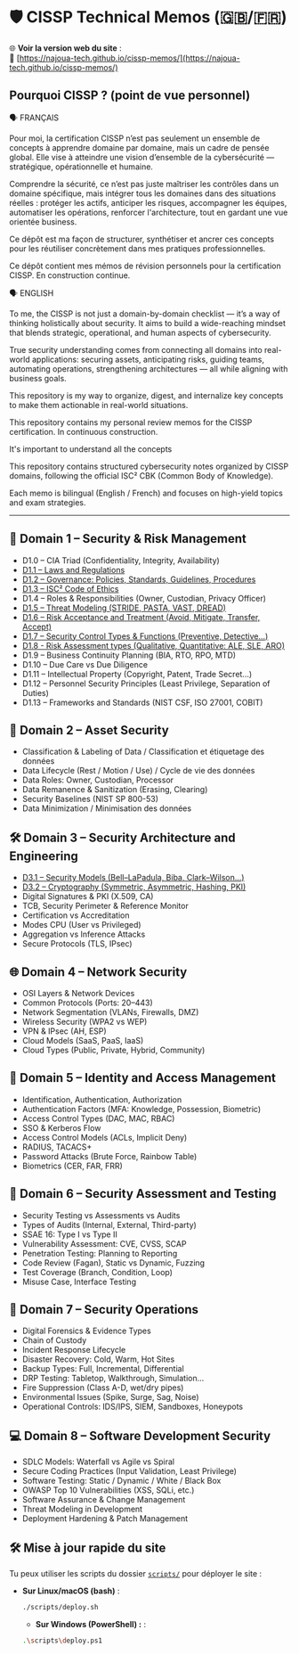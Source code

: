 # 🛡️ CISSP Technical Memos (🇬🇧/🇫🇷)

🌐 **Voir la version web du site** :  
🔗 [https://najoua-tech.github.io/cissp-memos/](https://najoua-tech.github.io/cissp-memos/)

## Pourquoi CISSP ? (point de vue personnel)

🗣️ FRANÇAIS

Pour moi, la certification CISSP n’est pas seulement un ensemble de concepts à apprendre domaine par domaine, mais un cadre de pensée global. Elle vise à atteindre une vision d’ensemble de la cybersécurité — stratégique, opérationnelle et humaine.

Comprendre la sécurité, ce n’est pas juste maîtriser les contrôles dans un domaine spécifique, mais intégrer tous les domaines dans des situations réelles : protéger les actifs, anticiper les risques, accompagner les équipes, automatiser les opérations, renforcer l'architecture, tout en gardant une vue orientée business.

Ce dépôt est ma façon de structurer, synthétiser et ancrer ces concepts pour les réutiliser concrètement dans mes pratiques professionnelles.

Ce dépôt contient mes mémos de révision personnels pour la certification CISSP. En construction continue.

🗣️ ENGLISH

To me, the CISSP is not just a domain-by-domain checklist — it’s a way of thinking holistically about security. It aims to build a wide-reaching mindset that blends strategic, operational, and human aspects of cybersecurity.

True security understanding comes from connecting all domains into real-world applications: securing assets, anticipating risks, guiding teams, automating operations, strengthening architectures — all while aligning with business goals.

This repository is my way to organize, digest, and internalize key concepts to make them actionable in real-world situations.

This repository contains my personal review memos for the CISSP certification. In continuous construction.

It's important to understand all the concepts

This repository contains structured cybersecurity notes organized by CISSP domains, following the official ISC² CBK (Common Body of Knowledge).

Each memo is bilingual (English / French) and focuses on high-yield topics and exam strategies.

---

## 📘 Domain 1 – Security & Risk Management

- D1.0 – CIA Triad (Confidentiality, Integrity, Availability)
- [D1.1 – Laws and Regulations](docs/memos/D1.1_Laws-and-Regulations.md)
- [D1.2 – Governance: Policies, Standards, Guidelines, Procedures](docs/memos/D1.2_Governance_Policies_Standards_Guidelines_Procedures.md)
- [D1.3 – ISC² Code of Ethics](docs/memos/D1.3_ISC2-Code-of-Ethics.md)
- D1.4 – Roles & Responsibilities (Owner, Custodian, Privacy Officer)
- [D1.5 – Threat Modeling (STRIDE, PASTA, VAST, DREAD)](docs/memos/D1.5_Threat-Modeling.md)
- [D1.6 – Risk Acceptance and Treatment (Avoid, Mitigate, Transfer, Accept)](docs/memos/D1.6_Risk-Acceptance-and-Treatment.md)
- [D1.7 – Security Control Types & Functions (Preventive, Detective...)](docs/memos/D1.7_Security-Control-Types.md)
- [D1.8 - Risk Assessment types (Qualitative, Quantitative: ALE, SLE, ARO)](docs/memos/D1.8_Risk-Assessment-Types.md)
- D1.9 – Business Continuity Planning (BIA, RTO, RPO, MTD)
- D1.10 – Due Care vs Due Diligence
- D1.11 – Intellectual Property (Copyright, Patent, Trade Secret...)
- D1.12 – Personnel Security Principles (Least Privilege, Separation of Duties)
- D1.13 – Frameworks and Standards (NIST CSF, ISO 27001, COBIT)

## 🔐 Domain 2 – Asset Security

- Classification & Labeling of Data / Classification et étiquetage des données
- Data Lifecycle (Rest / Motion / Use) / Cycle de vie des données
- Data Roles: Owner, Custodian, Processor
- Data Remanence & Sanitization (Erasing, Clearing)
- Security Baselines (NIST SP 800-53)
- Data Minimization / Minimisation des données

## 🛠️ Domain 3 – Security Architecture and Engineering

- [D3.1 – Security Models (Bell–LaPadula, Biba, Clark–Wilson...)](docs/memos/D3.1_Security-Models.md)
- [D3.2 – Cryptography (Symmetric, Asymmetric, Hashing, PKI)](docs/memos/D3.2_Cryptography.md)
- Digital Signatures & PKI (X.509, CA)
- TCB, Security Perimeter & Reference Monitor
- Certification vs Accreditation
- Modes CPU (User vs Privileged)
- Aggregation vs Inference Attacks
- Secure Protocols (TLS, IPsec)

## 🌐 Domain 4 – Network Security

- OSI Layers & Network Devices
- Common Protocols (Ports: 20–443)
- Network Segmentation (VLANs, Firewalls, DMZ)
- Wireless Security (WPA2 vs WEP)
- VPN & IPsec (AH, ESP)
- Cloud Models (SaaS, PaaS, IaaS)
- Cloud Types (Public, Private, Hybrid, Community)

## 👤 Domain 5 – Identity and Access Management

- Identification, Authentication, Authorization
- Authentication Factors (MFA: Knowledge, Possession, Biometric)
- Access Control Types (DAC, MAC, RBAC)
- SSO & Kerberos Flow
- Access Control Models (ACLs, Implicit Deny)
- RADIUS, TACACS+
- Password Attacks (Brute Force, Rainbow Table)
- Biometrics (CER, FAR, FRR)

## 🧪 Domain 6 – Security Assessment and Testing

- Security Testing vs Assessments vs Audits
- Types of Audits (Internal, External, Third-party)
- SSAE 16: Type I vs Type II
- Vulnerability Assessment: CVE, CVSS, SCAP
- Penetration Testing: Planning to Reporting
- Code Review (Fagan), Static vs Dynamic, Fuzzing
- Test Coverage (Branch, Condition, Loop)
- Misuse Case, Interface Testing

## 🔄 Domain 7 – Security Operations

- Digital Forensics & Evidence Types
- Chain of Custody
- Incident Response Lifecycle
- Disaster Recovery: Cold, Warm, Hot Sites
- Backup Types: Full, Incremental, Differential
- DRP Testing: Tabletop, Walkthrough, Simulation…
- Fire Suppression (Class A-D, wet/dry pipes)
- Environmental Issues (Spike, Surge, Sag, Noise)
- Operational Controls: IDS/IPS, SIEM, Sandboxes, Honeypots

## 💻 Domain 8 – Software Development Security

- SDLC Models: Waterfall vs Agile vs Spiral
- Secure Coding Practices (Input Validation, Least Privilege)
- Software Testing: Static / Dynamic / White / Black Box
- OWASP Top 10 Vulnerabilities (XSS, SQLi, etc.)
- Software Assurance & Change Management
- Threat Modeling in Development
- Deployment Hardening & Patch Management

## 🛠️ Mise à jour rapide du site

Tu peux utiliser les scripts du dossier [`scripts/`](./scripts) pour déployer le site :

- **Sur Linux/macOS (bash)** :

  ```bash
  ./scripts/deploy.sh
  ```

  - **Sur Windows (PowerShell) :** :

  ```bash
  .\scripts\deploy.ps1
  ```
